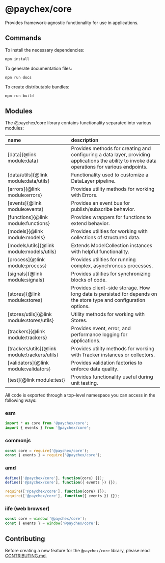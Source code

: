 # @paychex/core

Provides framework-agnostic functionality for use in applications.

## Commands

To install the necessary dependencies:

```bash
npm install
```

To generate documentation files:

```bash
npm run docs
```

To create distributable bundles:

```bash
npm run build
```

## Modules

The @paychex/core library contains functionality separated into various modules:

name | description
:--- | :---
[data]{@link module:data} | Provides methods for creating and configuring a data layer, providing applications the ability to invoke data operations for various endpoints.
[data/utils]{@link module:data/utils} | Functionality used to customize a DataLayer pipeline.
[errors]{@link module:errors} | Provides utility methods for working with Errors.
[events]{@link module:events} | Provides an event bus for publish/subscribe behavior.
[functions]{@link module:functions} | Provides wrappers for functions to extend behavior.
[models]{@link module:models} | Provides utilities for working with collections of structured data.
[models/utils]{@link module:models/utils} | Extends ModelCollection instances with helpful functionality.
[process]{@link module:process} | Provides utilities for running complex, asynchronous processes.
[signals]{@link module:signals} | Provides utilities for synchronizing blocks of code.
[stores]{@link module:stores} | Provides client-side storage. How long data is persisted for depends on the store type and configuration options.
[stores/utils]{@link module:stores/utils} | Utility methods for working with Stores.
[trackers]{@link module:trackers} | Provides event, error, and performance logging for applications.
[trackers/utils]{@link module:trackers/utils} | Provides utility methods for working with Tracker instances or collectors.
[validators]{@link module:validators} | Provides validation factories to enforce data quality.
[test]{@link module:test} | Provides functionality useful during unit testing.

All code is exported through a top-level namespace you can access in the following ways:

### esm

```js
import * as core from '@paychex/core';
import { events } from '@paychex/core';
```

### commonjs

```js
const core = require('@paychex/core');
const { events } = require('@paychex/core');
```

### amd

```js
define(['@paychex/core'], function(core) {});
define(['@paychex/core'], function({ events }) {});
```

```js
require(['@paychex/core'], function(core) {});
require(['@paychex/core'], function({ events }) {});
```

### iife (web browser)

```js
const core = window['@paychex/core'];
const { events } = window['@paychex/core'];
```

## Contributing

Before creating a new feature for the `@paychex/core` library, please read [CONTRIBUTING.md](https://github.com/paychex/core/blob/master/CONTRIBUTING.md).
